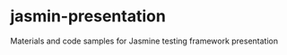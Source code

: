 jasmin-presentation
===================

Materials and code samples for Jasmine testing framework presentation